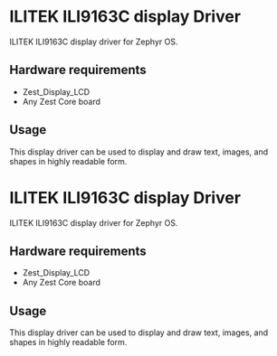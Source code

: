 # ILITEK ILI9163C display Driver

ILITEK ILI9163C display driver for Zephyr OS.

## Hardware requirements
- Zest_Display_LCD
- Any Zest Core board

## Usage
This display driver can be used to display and draw text, images, and shapes in highly readable form.
# ILITEK ILI9163C display Driver

ILITEK ILI9163C display driver for Zephyr OS.

## Hardware requirements
- Zest_Display_LCD
- Any Zest Core board

## Usage
This display driver can be used to display and draw text, images, and shapes in highly readable form.
